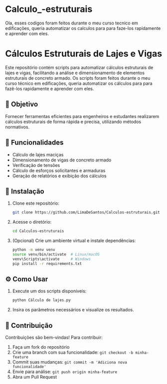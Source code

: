 # Calculo_-estruturais
Ola, esses codigos foram feitos durante o meu curso tecnico em edificações, queria automatizar os calculos para para faze-los rapidamente e aprender com eles.

# Cálculos Estruturais de Lajes e Vigas

Este repositório contém scripts para automatizar cálculos estruturais de lajes e vigas, facilitando a análise e dimensionamento de elementos estruturais de concreto armado.
Os scripts foram feitos durante o meu curso técnico em edificações, queria automatizar os cálculos para para fazê-los rapidamente e aprender com eles.

## 📌 Objetivo
Fornecer ferramentas eficientes para engenheiros e estudantes realizarem cálculos estruturais de forma rápida e precisa, utilizando métodos normativos.

## 🚀 Funcionalidades
- Cálculo de lajes maciças
- Dimensionamento de vigas de concreto armado
- Verificação de tensões
- Cálculo de esforços solicitantes e armaduras
- Geração de relatórios e exibição dos cálculos

## 🔧 Instalação
1. Clone este repositório:
   ```sh
   git clone https://github.com/LimaDeSantos/Calculos-estruturais.git
   ```
2. Acesse o diretório:
   ```sh
   cd Calculos-estruturais
   ```
3. (Opcional) Crie um ambiente virtual e instale dependências:
   ```sh
   python -m venv venv
   source venv/bin/activate  # Linux/macOS
   venv\Scripts\activate     # Windows
   pip install -r requirements.txt
   ```

## ⚙️ Como Usar
1. Execute um dos scripts disponíveis:
   ```sh
   python Cálculo de lajes.py
   ```
2. Insira os parâmetros necessários e visualize os resultados.

## 🤝 Contribuição
Contribuições são bem-vindas! Para contribuir:
1. Faça um fork do repositório
2. Crie uma branch com sua funcionalidade: `git checkout -b minha-feature`
3. Commit suas mudanças: `git commit -m 'Adiciona nova funcionalidade'`
4. Envie para análise: `git push origin minha-feature`
5. Abra um Pull Request
